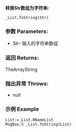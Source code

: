 **转换Str数组为字符串:**

```autohotkey
_List.ToString(Str)
```

### 参数 Parameters: 

- Str- 输入的字符串数组

### 返回 Returns: 
TheArrayString
### 抛出异常 Throws: 
- null
### 示例 Example
```autohotkey
List:=_List.RNameList
MsgBox,% _List.ToString(List)
```